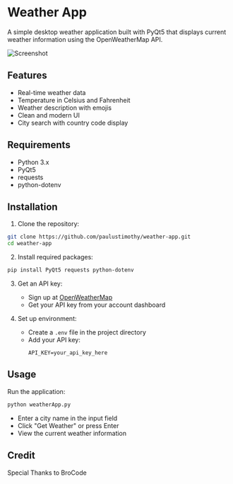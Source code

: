 # Weather App

A simple desktop weather application built with PyQt5 that displays current weather information using the OpenWeatherMap API.

![Screenshot](https://github.com/user-attachments/assets/049b0270-b710-412d-a93e-7e2610089968)

## Features
- Real-time weather data
- Temperature in Celsius and Fahrenheit
- Weather description with emojis
- Clean and modern UI
- City search with country code display

## Requirements
- Python 3.x
- PyQt5
- requests
- python-dotenv

## Installation
1. Clone the repository:
```bash
git clone https://github.com/paulustimothy/weather-app.git
cd weather-app
```

2. Install required packages:
```bash
pip install PyQt5 requests python-dotenv
```

3. Get an API key:
   - Sign up at [OpenWeatherMap](https://openweathermap.org/)
   - Get your API key from your account dashboard

4. Set up environment:
   - Create a `.env` file in the project directory
   - Add your API key:
     ```
     API_KEY=your_api_key_here
     ```

## Usage
Run the application:
```bash
python weatherApp.py
```

- Enter a city name in the input field
- Click "Get Weather" or press Enter
- View the current weather information

## Credit
Special Thanks to BroCode
